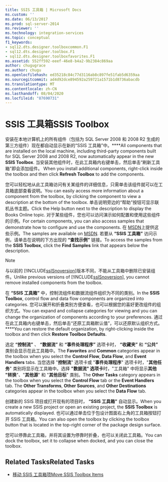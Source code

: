 ```yaml
---
title: SSIS 工具箱 | Microsoft Docs
ms.custom: ''
ms.date: 06/13/2017
ms.prod: sql-server-2014
ms.reviewer: ''
ms.technology: integration-services
ms.topic: conceptual
f1_keywords:
- sql12.dts.designer.toolboxcommon.F1
- sql12.dts.designer.toolbox.F1
- sql12.dts.designer.toolboxfavorites.F1
ms.assetid: 552ff592-eeef-46e8-b4a2-9b2384c869aa
author: chugugrace
ms.author: chugu
ms.openlocfilehash: ed35218c84c77d3116ab8c897fe51fab5d6359aa
ms.sourcegitcommit: ad4d92dce894592a259721a1571b1d8736abacdb
ms.translationtype: MT
ms.contentlocale: zh-CN
ms.lasthandoff: 08/04/2020
ms.locfileid: "87690731"
---
```

# <a name="ssis-toolbox"></a><span data-ttu-id="3e009-102">SSIS 工具箱</span><span class="sxs-lookup"><span data-stu-id="3e009-102">SSIS Toolbox</span></span>
  <span data-ttu-id="3e009-103">安装在本地计算机上的所有组件（包括为 SQL Server 2008 和 2008 R2 生成的第三方组件）现在都自动显示在新的“SSIS 工具箱”中。\*\*\*\*</span><span class="sxs-lookup"><span data-stu-id="3e009-103">All components that are installed on the local machine, including third-party components built for SQL Server 2008 and 2008 R2, now automatically appear in the new **SSIS Toolbox**.</span></span> <span data-ttu-id="3e009-104">当安装其他组件时，在此工具箱内右键单击，然后单击“刷新工具箱”即会添加组件。 </span><span class="sxs-lookup"><span data-stu-id="3e009-104">When you install additional components, right-click inside the toolbox and then click **Refresh Toolbox** to add the components.</span></span>  
  
 <span data-ttu-id="3e009-105">您可以轻松地从此工具箱访问有关某组件的详细信息，只需单击该组件就可以在工具箱底部查看说明。</span><span class="sxs-lookup"><span data-stu-id="3e009-105">You can easily access more information about a component from the toolbox, by clicking the component to view a description at the bottom of the toolbox.</span></span> <span data-ttu-id="3e009-106">单击说明旁边的“帮助”按钮可显示联机丛书主题。</span><span class="sxs-lookup"><span data-stu-id="3e009-106">Click the Help button next to the description to display the Books Online topic.</span></span> <span data-ttu-id="3e009-107">对于某些组件，您也可以访问演示如何配置和使用这些组件的示例。</span><span class="sxs-lookup"><span data-stu-id="3e009-107">For certain components, you can also access samples that demonstrate how to configure and use the components.</span></span> <span data-ttu-id="3e009-108">在 [MSDN](https://go.microsoft.com/fwlink/?LinkId=259189)上提供这些示例。</span><span class="sxs-lookup"><span data-stu-id="3e009-108">The samples are available on [MSDN](https://go.microsoft.com/fwlink/?LinkId=259189).</span></span> <span data-ttu-id="3e009-109">若要从 **“SSIS 工具箱”** 访问示例，请单击在说明的下方出现的 **“查找示例”** 链接。</span><span class="sxs-lookup"><span data-stu-id="3e009-109">To access the samples from the **SSIS Toolbox**, click the **Find Samples** link that appears below the description.</span></span>  
  
> [!NOTE]  
>  <span data-ttu-id="3e009-110">与以前的 [!INCLUDE[ssISnoversion](../includes/ssisnoversion-md.md)]版本不同，不能从工具箱中删除已安装组件。</span><span class="sxs-lookup"><span data-stu-id="3e009-110">Unlike previous versions of [!INCLUDE[ssISnoversion](../includes/ssisnoversion-md.md)], you cannot remove installed components from the toolbox.</span></span>  
  
 <span data-ttu-id="3e009-111">在 **“SSIS 工具箱”** 中，控制流组件和数据流组件组织为不同的类别。</span><span class="sxs-lookup"><span data-stu-id="3e009-111">In the **SSIS Toolbox**, control flow and data flow components are organized into categories.</span></span>  <span data-ttu-id="3e009-112">您可以展开和折叠类别方便查看，也可以根据您的喜好更改组件的组织方式。</span><span class="sxs-lookup"><span data-stu-id="3e009-112">You can expand and collapse categories for viewing and you can change the organization of components according to your preferences.</span></span>  <span data-ttu-id="3e009-113">通过在此工具箱内右键单击，然后单击“还原工具箱默认值”，可以还原默认组织方式。\*\*\*\*</span><span class="sxs-lookup"><span data-stu-id="3e009-113">You can restore the default organization, by right-clicking inside the toolbox and then click **Restore Toolbox Defaults**.</span></span>  
  
 <span data-ttu-id="3e009-114">选定 **“控制流”** 、 **“数据流”** 和 **“事件处理程序”** 选项卡时， **“收藏夹”** 和 **“公共”** 类别会显示在此工具箱中。</span><span class="sxs-lookup"><span data-stu-id="3e009-114">The **Favorites** and **Common** categories appear in the toolbox when you select the **Control Flow**, **Data Flow**, and **Event Handlers** tabs.</span></span> <span data-ttu-id="3e009-115">当您选择 "**控制流**" 选项卡或 "**事件处理程序**" 选项卡时，"**其他任务**" 类别将显示在工具箱中。选择 **"数据流" 选项卡**时，"工具箱" 中将显示**其他 "转换**"、"**其他源**" 和 "**其他目标**" 类别。</span><span class="sxs-lookup"><span data-stu-id="3e009-115">The **Other Tasks** category appears in the toolbox when you select the **Control Flow** tab or the **Event Handlers** tab. The **Other Transforms**, **Other Sources**, and **Other Destinations** categories appear in the toolbox when you select the **Data Flow** tab.</span></span>  
  
 <span data-ttu-id="3e009-116">创建新的 SSIS 项目或打开现有的项目时， **“SSIS 工具箱”** 自动显示。</span><span class="sxs-lookup"><span data-stu-id="3e009-116">When you create a new SSIS project or open an existing project, the **SSIS Toolbox** is automatically displayed.</span></span> <span data-ttu-id="3e009-117">也可以通过单击位于包设计图面右上角的工具箱按钮打开 SSIS 工具箱。</span><span class="sxs-lookup"><span data-stu-id="3e009-117">You can also open the toolbox by clicking the toolbox button that is located in the top-right corner of the package design surface.</span></span>  
  
 <span data-ttu-id="3e009-118">您可以停靠此工具箱，并将其设置为停靠时折叠，也可以关闭此工具箱。</span><span class="sxs-lookup"><span data-stu-id="3e009-118">You can dock the toolbox, set it to collapse when docked, and you can close the toolbox.</span></span>  
  
## <a name="related-tasks"></a><span data-ttu-id="3e009-119">Related Tasks</span><span class="sxs-lookup"><span data-stu-id="3e009-119">Related Tasks</span></span>  
  
-   [<span data-ttu-id="3e009-120">移动 SSIS 工具箱项</span><span class="sxs-lookup"><span data-stu-id="3e009-120">Move SSIS Toolbox Items</span></span>](../../2014/integration-services/move-ssis-toolbox-items.md)  
  
  
